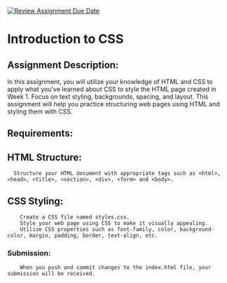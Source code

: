 [![Review Assignment Due Date](https://classroom.github.com/assets/deadline-readme-button-22041afd0340ce965d47ae6ef1cefeee28c7c493a6346c4f15d667ab976d596c.svg)](https://classroom.github.com/a/M6vnltHW)
# Introduction to CSS

## Assignment Description:
In this assignment, you will utilize your knowledge of HTML and CSS to apply what you've learned about CSS to style the HTML page created in Week 1.
Focus on text styling, backgrounds, spacing, and layout. This assignment will help you practice structuring web pages using HTML and styling them with CSS.

## Requirements:

## HTML Structure:
      Structure your HTML document with appropriate tags such as <html>, <head>, <title>, <section>, <div>, <form> and <body>.

## CSS Styling:
        Create a CSS file named styles.css.
        Style your web page using CSS to make it visually appealing.
        Utilize CSS properties such as font-family, color, background-color, margin, padding, border, text-align, etc.

### Submission:
        When you push and commit changes to the index.html file, your submission will be received.